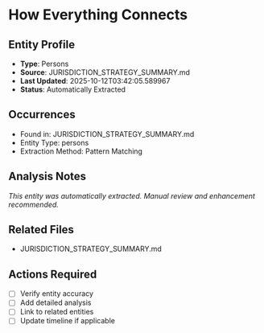 # How Everything Connects

## Entity Profile
- **Type**: Persons
- **Source**: JURISDICTION_STRATEGY_SUMMARY.md
- **Last Updated**: 2025-10-12T03:42:05.589967
- **Status**: Automatically Extracted

## Occurrences
- Found in: JURISDICTION_STRATEGY_SUMMARY.md
- Entity Type: persons
- Extraction Method: Pattern Matching

## Analysis Notes
*This entity was automatically extracted. Manual review and enhancement recommended.*

## Related Files
- JURISDICTION_STRATEGY_SUMMARY.md

## Actions Required
- [ ] Verify entity accuracy
- [ ] Add detailed analysis
- [ ] Link to related entities
- [ ] Update timeline if applicable
